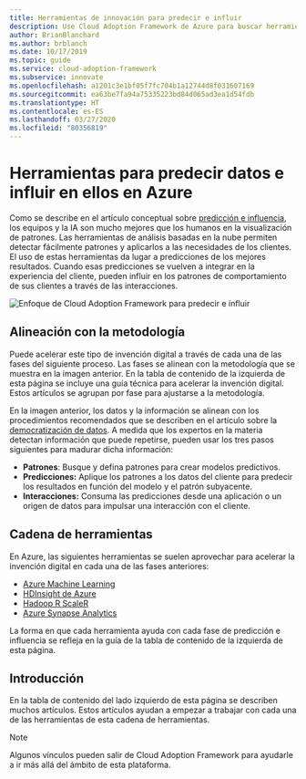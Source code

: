 ```yaml
---
title: Herramientas de innovación para predecir e influir
description: Use Cloud Adoption Framework de Azure para buscar herramientas de análisis que ayuden a detectar patrones, integrar predicciones e influir en el comportamiento de los clientes.
author: BrianBlanchard
ms.author: brblanch
ms.date: 10/17/2019
ms.topic: guide
ms.service: cloud-adoption-framework
ms.subservice: innovate
ms.openlocfilehash: a1201c3e1bf05f7fc704b1a12744d8f031607169
ms.sourcegitcommit: ea63be7fa94a75335223bd84d065ad3ea1d54fdb
ms.translationtype: HT
ms.contentlocale: es-ES
ms.lasthandoff: 03/27/2020
ms.locfileid: "80356819"
---
```

# <a name="tools-to-predict-and-influence-data-in-azure"></a>Herramientas para predecir datos e influir en ellos en Azure

Como se describe en el artículo conceptual sobre [predicción e influencia](../considerations/predict.md), los equipos y la IA son mucho mejores que los humanos en la visualización de patrones. Las herramientas de análisis basadas en la nube permiten detectar fácilmente patrones y aplicarlos a las necesidades de los clientes. El uso de estas herramientas da lugar a predicciones de los mejores resultados. Cuando esas predicciones se vuelven a integrar en la experiencia del cliente, pueden influir en los patrones de comportamiento de sus clientes a través de las interacciones.

![Enfoque de Cloud Adoption Framework para predecir e influir](../../_images/innovate/predict-and-influence.png)

## <a name="alignment-to-the-methodology"></a>Alineación con la metodología

Puede acelerar este tipo de invención digital a través de cada una de las fases del siguiente proceso. Las fases se alinean con la metodología que se muestra en la imagen anterior. En la tabla de contenido de la izquierda de esta página se incluye una guía técnica para acelerar la invención digital. Estos artículos se agrupan por fase para ajustarse a la metodología.

En la imagen anterior, los datos y la información se alinean con los procedimientos recomendados que se describen en el artículo sobre la [democratización de datos](./data.md). A medida que los expertos en la materia detectan información que puede repetirse, pueden usar los tres pasos siguientes para madurar dicha información:

- **Patrones**: Busque y defina patrones para crear modelos predictivos.
- **Predicciones:** Aplique los patrones a los datos del cliente para predecir los resultados en función del modelo y el patrón subyacente.
- **Interacciones:** Consuma las predicciones desde una aplicación o un origen de datos para impulsar una interacción con el cliente.

## <a name="toolchain"></a>Cadena de herramientas

En Azure, las siguientes herramientas se suelen aprovechar para acelerar la invención digital en cada una de las fases anteriores:

- [Azure Machine Learning](https://docs.microsoft.com/azure/machine-learning)
- [HDInsight de Azure](https://docs.microsoft.com/azure/hdinsight)
- [Hadoop R ScaleR](https://docs.microsoft.com/azure/hdinsight/hdinsight-hadoop-r-scaler-sparkr)
- [Azure Synapse Analytics](https://docs.microsoft.com/azure/synapse-analytics)

La forma en que cada herramienta ayuda con cada fase de predicción e influencia se refleja en la guía de la tabla de contenido de la izquierda de esta página.

## <a name="get-started"></a>Introducción

En la tabla de contenido del lado izquierdo de esta página se describen muchos artículos. Estos artículos ayudan a empezar a trabajar con cada una de las herramientas de esta cadena de herramientas.

> [!NOTE]
> Algunos vínculos pueden salir de Cloud Adoption Framework para ayudarle a ir más allá del ámbito de esta plataforma.
